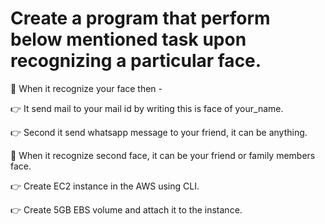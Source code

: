 # Create a program that perform below mentioned task upon recognizing a particular face. 

📌 When it recognize your face then - 


👉 It send mail to your mail id by writing this is face of your_name. 

👉 Second it send whatsapp message to your friend, it can be anything. 



📌 When it recognize second  face, it can be your friend or family members face.


👉 Create EC2 instance in the AWS using CLI. 

👉 Create 5GB EBS volume and attach it to the instance. 
